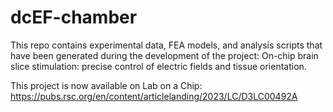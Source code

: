 # dcEF-chamber

This repo contains experimental data, FEA models, and analysis scripts that have been generated during the development of the project: On-chip brain slice stimulation: precise control of electric fields and tissue orientation.

This project is now available on Lab on a Chip: https://pubs.rsc.org/en/content/articlelanding/2023/LC/D3LC00492A
